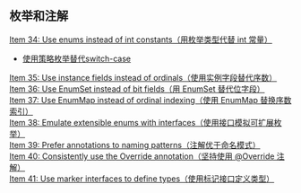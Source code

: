 ## 枚举和注解   
[Item 34: Use enums instead of int constants（用枚举类型代替 int 常量）](strategy)   
- [使用策略枚举替代switch-case ](strategy/PayrollDayStrategy.java) 

[Item 35: Use instance fields instead of ordinals（使用实例字段替代序数）]()  
[Item 36: Use EnumSet instead of bit fields（用 EnumSet 替代位字段）]()  
[Item 37: Use EnumMap instead of ordinal indexing（使用 EnumMap 替换序数索引）]()  
[Item 38: Emulate extensible enums with interfaces（使用接口模拟可扩展枚举）]()  
[Item 39: Prefer annotations to naming patterns（注解优于命名模式）]()  
[Item 40: Consistently use the Override annotation（坚持使用 @Override 注解）]()  
[Item 41: Use marker interfaces to define types（使用标记接口定义类型）]()  
